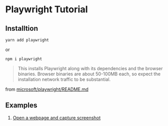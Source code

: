 # Playwright Tutorial

## Installtion

```
yarn add playwright
```
or

```
npm i playwright
```

>This installs Playwright along with its dependencies and the browser binaries. Browser binaries are about 50-100MB each, so expect the installation network traffic to be substantial.

from [microsoft/playwright/README.md](https://github.com/microsoft/playwright#installation)

## Examples

1. [Open a webpage and capture screenshot](./01/01.js)

